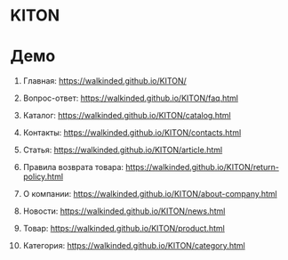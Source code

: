 # KITON

# Демо

1. Главная: https://walkinded.github.io/KITON/

2. Вопрос-ответ: https://walkinded.github.io/KITON/faq.html

3. Каталог: https://walkinded.github.io/KITON/catalog.html

4. Контакты: https://walkinded.github.io/KITON/contacts.html

5. Статья: https://walkinded.github.io/KITON/article.html

6. Правила возврата товара: https://walkinded.github.io/KITON/return-policy.html

7. О компании: https://walkinded.github.io/KITON/about-company.html

8. Новости: https://walkinded.github.io/KITON/news.html

9. Товар: https://walkinded.github.io/KITON/product.html

10. Категория: https://walkinded.github.io/KITON/сategory.html